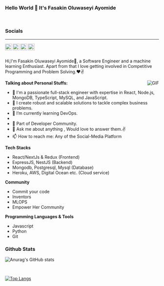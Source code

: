 ### Hello World 👋 It's Fasakin Oluwaseyi Ayomide

<br/>

### Socials
<hr>
<a href="https://twitter.com/FasakinOluwas13">
<img align="left" alt="Fasakin Oluwaseyi | Twitter" width="22px" src="https://cdn.jsdelivr.net/npm/simple-icons@v3/icons/twitter.svg" />
</a>
<a href="https://www.linkedin.com/in/fasakin-oluwaseyi-527374188/">
<img align="left" alt="Fasakin Oluwaseyi" width="22px" src="https://cdn.jsdelivr.net/npm/simple-icons@v3/icons/linkedin.svg" />
</a>
<a href="mailto:fasakinoluwaseyi4@gmail.com">
<img align="left" alt="Fasakin Oluwaseyi" width="22px" src="https://cdn.jsdelivr.net/npm/simple-icons@v3/icons/gmail.svg" />
</a>
<a href="https://www.instagram.com/sakigo_09/">
<img align="left" alt="Saket Prag" width="22px" src="https://cdn.jsdelivr.net/npm/simple-icons@v3/icons/instagram.svg" />
</a>
<br />

<br />

Hi,I'm Fasakin Oluwaseyi Ayomide🙌, a Software Engineer and a machine learning Enthusiast. Apart from that I love getting involved in Competitive Programming and Problem Solving.❤✌


<img align="right" alt="GIF" src="https://media.giphy.com/media/USV0ym3bVWQJJmNu3N/giphy.gif" />


**Talking about Personal Stuffs:**

- 🔭 I'm a passionate full-stack engineer with expertise in React, Node.js, MongoDB, TypeScript, MySQL, and JavaScript.
- 🌱 I create robust and scalable solutions to tackle complex business problems.
- 🌱 I’m currently learning DevOps.
- 
- 👯 Part of Developer Community.
- 💬 Ask me about anything , Would love to answer them.✌
- 📫 How to reach me: Any of the Social-Media Platform 

**Tech Stacks**
- React/NextJs & Redux (Frontend)
- ExpressJS, NestJS (Backend)
- Mongodb, Postgresql, Mysql (Database)
- Heroku, AWS, Digital Ocean etc. (Cloud service)

**Community**
- Commit your code
- Inventors
- MLOPS
- Empower Her Community

**Programming Languages & Tools**
- Javascript
- Python
- Git

### Github Stats

![Anurag's GitHub stats](https://github-readme-stats.vercel.app/api?username=ayomide100&show_icons=true&theme=dark)

<br/>

[![Top Langs](https://github-readme-stats.vercel.app/api/top-langs/?username=ayomide100&layout=donut)](https://github.com/anuraghazra/github-readme-stats)
